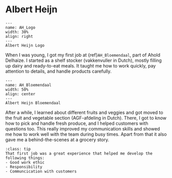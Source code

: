 # Albert Heijn

```{figure} ../Figures/Albert_Heijn_Logo.png
---
name: AH_Logo
width: 30%
align: right
---
Albert Heijn Logo
```
When I was young, I got my first job at {ref}`AH_Bloemendaal`, part of Ahold Delhaize. I started as a shelf stocker (vakkenvuller in Dutch), mostly filling up dairy and ready-to-eat meals. It taught me how to work quickly, pay attention to details, and handle products carefully.

```{figure} ../Figures/AH_Bloemendaal.jpg
---
name: AH_Bloemendaal
width: 50%
align: center
---
Albert Heijn Bloemendaal
```

After a while, I learned about different fruits and veggies and got moved to the fruit and vegetable section (AGF-afdeling in Dutch). There, I got to know how to pick and handle fresh produce, and I helped customers with questions too. This really improved my communication skills and showed me how to work well with the team during busy times. Apart from that it also gave me a behind-the-scenes at a grocery story.

```{admonition} Skills obtained
:class: tip
That first job was a great experience that helped me develop the following things:
- Good work ethic
- Responsibility
- Communcication with customers
```